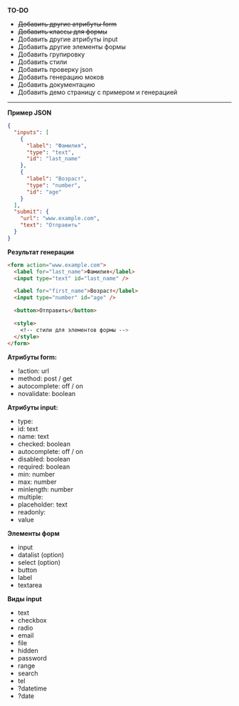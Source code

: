 **TO-DO**

- ~~Добавить другие атрибуты form~~
- ~~Добавить классы для формы~~
- Добавить другие атрибуты input
- Добавить другие элементы формы
- Добавить групировку
- Добавить стили
- Добавить проверку json
- Добавить генерацию моков
- Добавить документацию
- Добавить демо страницу с примером и генерацией

---

**Пример JSON**

```json
{
  "inputs": [
    {
      "label": "Фамилия",
      "type": "text",
      "id": "last_name"
    },
    {
      "label": "Возраст",
      "type": "number",
      "id": "age"
    }
  ],
  "submit": {
    "url": "www.example.com",
    "text": "Отправить"
  }
}
```

**Результат генерации**

```html
<form action="www.example.com">
  <label for="last_name">Фамилия</label>
  <input type="text" id="last_name" />

  <label for="first_name">Возраст</label>
  <input type="number" id="age" />

  <button>Отправить</button>

  <style>
    <!-- стили для элементов формы -->
  </style>
</form>
```

**Атрибуты form:**

- !action: url
- method: post / get
- autocomplete: off / on
- novalidate: boolean

**Атрибуты input:**

- type:
- id: text
- name: text
- checked: boolean
- autocomplete: off / on
- disabled: boolean
- required: boolean
- min: number
- max: number
- minlength: number
- multiple:
- placeholder: text
- readonly:
- value

**Элементы форм**

- input
- datalist (option)
- select (option)
- button
- label
- textarea

**Виды input**

- text
- checkbox
- radio
- email
- file
- hidden
- password
- range
- search
- tel
- ?datetime
- ?date
